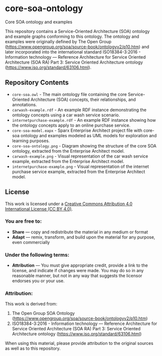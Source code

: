 # core-soa-ontology
Core SOA ontology and examples

This repository contains a Service-Oriented Architecture (SOA) ontology and example graphs conforming to this ontology.
The ontology and examples were originally defined by The Open Group (https://www.opengroup.org/soa/source-book/ontologyv2/p10.htm) and later incorporated into the international standard ISO18384-3:2016 - Information technology — Reference Architecture for Service Oriented Architecture (SOA RA) Part 3: Service Oriented Architecture ontology (https://www.iso.org/standard/63106.html).

## Repository Contents

* `core-soa.owl` - The main ontology file containing the core Service-Oriented Architecture (SOA) concepts, their relationships, and annotations.
* `carwash-example.rdf` - An example RDF instance demonstrating the ontology concepts using a car wash service scenario.
* `internetpurchase-example.rdf` - An example RDF instance showing how the ontology concepts apply to an online purchase service.
* `core-soa-model.eapx` - Sparx Enterprise Architect project file with core-soa ontology and examples modeled as UML models for exploration and learning purposes.
* `core-soa-ontology.png` - Diagram showing the structure of the core SOA ontology, extracted from the Enterprise Architect model.
* `carwash-example.png` - Visual representation of the car wash service example, extracted from the Enterprise Architect model.
* `internetpurchase-example.png` - Visual representation of the internet purchase service example, extracted from the Enterprise Architect model.

## License

This work is licensed under a [Creative Commons Attribution 4.0 International License (CC BY 4.0)](https://creativecommons.org/licenses/by/4.0/).

### You are free to:
- **Share** — copy and redistribute the material in any medium or format
- **Adapt** — remix, transform, and build upon the material for any purpose, even commercially

### Under the following terms:
- **Attribution** — You must give appropriate credit, provide a link to the license, and indicate if changes were made. You may do so in any reasonable manner, but not in any way that suggests the licensor endorses you or your use.

### Attribution:
This work is derived from:
1. The Open Group SOA Ontology (https://www.opengroup.org/soa/source-book/ontologyv2/p10.htm)
2. ISO18384-3:2016 - Information technology — Reference Architecture for Service Oriented Architecture (SOA RA) Part 3: Service Oriented Architecture ontology (https://www.iso.org/standard/63106.html)

When using this material, please provide attribution to the original sources as well as to this repository.
